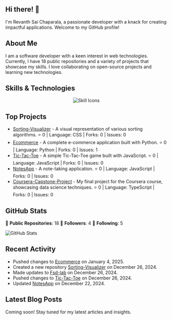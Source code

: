 ## Hi there! 👋

I'm Revanth Sai Chaparala, a passionate developer with a knack for creating impactful applications. Welcome to my GitHub profile!

## About Me

I am a software developer with a keen interest in web technologies. Currently, I have 18 public repositories and a variety of projects that showcase my skills. I love collaborating on open-source projects and learning new technologies.

## Skills & Technologies

<div align="center">
  <img src="https://skillicons.dev/icons?i=java,c,py,react,nodejs,postgres,postman,html,css,tailwind,django,express,mongodb,androidstudio,kotlin,aws,blender,docker,figma,firebase,git,github,js,linux,mysql,webpack,unity&perline=8" alt="Skill Icons" />
</div>

## Top Projects

- [Sorting-Visualizer](https://github.com/revanthsaich/Sorting-Visualizer) - A visual representation of various sorting algorithms. ⭐️ 0 | Language: CSS | Forks: 0 | Issues: 0
- [Ecommerce](https://github.com/revanthsaich/Ecommerce) - A complete e-commerce application built with Python. ⭐️ 0 | Language: Python | Forks: 0 | Issues: 1
- [Tic-Tac-Toe](https://github.com/revanthsaich/Tic-Tac-Toe) - A simple Tic-Tac-Toe game built with JavaScript. ⭐️ 0 | Language: JavaScript | Forks: 0 | Issues: 0
- [NotesApp](https://github.com/revanthsaich/NotesApp) - A note-taking application. ⭐️ 0 | Language: JavaScript | Forks: 0 | Issues: 0
- [Coursera-Capstone-Project](https://github.com/revanthsaich/Coursera-Capstone-Project) - My final project for the Coursera course, showcasing data science techniques. ⭐️ 0 | Language: TypeScript | Forks: 0 | Issues: 0

## GitHub Stats

🔹 **Public Repositories**: 18
🔹 **Followers**: 4
🔹 **Following**: 5

![GitHub Stats](https://github-readme-stats.vercel.app/api?username=revanthsaich&show_icons=true&theme=radical)

## Recent Activity

- Pushed changes to [Ecommerce](https://github.com/revanthsaich/Ecommerce) on January 4, 2025.
- Created a new repository [Sorting-Visualizer](https://github.com/revanthsaich/Sorting-Visualizer) on December 26, 2024.
- Made updates to [Fsd-lab](https://github.com/revanthsaich/Fsd-lab) on December 26, 2024.
- Pushed changes to [Tic-Tac-Toe](https://github.com/revanthsaich/Tic-Tac-Toe) on December 26, 2024.
- Updated [NotesApp](https://github.com/revanthsaich/NotesApp) on December 22, 2024.

## Latest Blog Posts

Coming soon! Stay tuned for my latest articles and insights.
